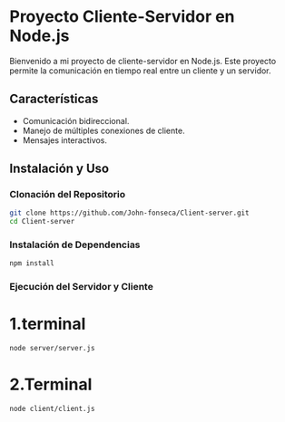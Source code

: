 # Proyecto Cliente-Servidor en Node.js

Bienvenido a mi proyecto de cliente-servidor en Node.js. Este proyecto permite la comunicación en tiempo real entre un cliente y un servidor.

## Características

- Comunicación bidireccional.
- Manejo de múltiples conexiones de cliente.
- Mensajes interactivos.

## Instalación y Uso

### Clonación del Repositorio

```bash
git clone https://github.com/John-fonseca/Client-server.git
cd Client-server
```
### Instalación de Dependencias

```bash
npm install
```
### Ejecución del Servidor y Cliente
# 1.terminal
```bash
node server/server.js
```
# 2.Terminal
```bash
node client/client.js
```
